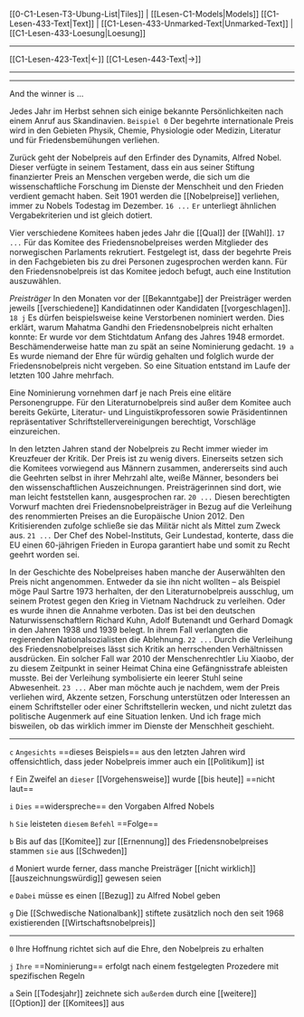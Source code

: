    [[0-C1-Lesen-T3-Ubung-List|Tiles]] | [[Lesen-C1-Models|Models]]
   [[C1-Lesen-433-Text|Text]]  | [[C1-Lesen-433-Unmarked-Text|Unmarked-Text]] | [[C1-Lesen-433-Loesung|Loesung]]

---

[[C1-Lesen-423-Text|←]]         [[C1-Lesen-443-Text|→]]

---
---

And the winner is ...

Jedes Jahr im Herbst sehnen sich einige bekannte Persönlichkeiten nach einem Anruf aus Skandinavien. `Beispiel 0` Der begehrte internationale Preis wird in den Gebieten Physik, Chemie, Physiologie oder Medizin, Literatur und für Friedensbemühungen verliehen.

Zurück geht der Nobelpreis auf den Erfinder des Dynamits, Alfred Nobel. Dieser verfügte in seinem Testament, dass ein aus seiner Stiftung finanzierter Preis an Menschen vergeben werde, die sich um die wissenschaftliche Forschung im Dienste der Menschheit und den Frieden verdient gemacht haben. Seit 1901 werden die [[Nobelpreise]] verliehen, immer zu Nobels Todestag im Dezember. `16 ...` `Er` unterliegt ähnlichen Vergabekriterien und ist gleich dotiert.

Vier verschiedene Komitees haben jedes Jahr die [[Qual]] der [[Wahl]]. `17 ...` Für das Komitee des Friedensnobelpreises werden Mitglieder des norwegischen Parlaments rekrutiert. Festgelegt ist, dass der begehrte Preis in den Fachgebieten bis zu drei Personen zugesprochen werden kann. Für den Friedensnobelpreis ist das Komitee jedoch befugt, auch eine Institution auszuwählen.

*Preisträger*
In den Monaten vor der [[Bekanntgabe]] der Preisträger werden jeweils [[verschiedene]] Kandidatinnen oder Kandidaten [[vorgeschlagen]]. `18 j` Es dürfen beispielsweise keine Verstorbenen nominiert werden. Dies erklärt, warum Mahatma Gandhi den Friedensnobelpreis nicht erhalten konnte: Er wurde vor dem Stichtdatum Anfang des Jahres 1948 ermordet. Beschämenderweise hatte man zu spät an seine Nominierung gedacht. `19 a` Es wurde niemand der Ehre für würdig gehalten und folglich wurde der Friedensnobelpreis nicht vergeben. So eine Situation entstand im Laufe der letzten 100 Jahre mehrfach.

Eine Nominierung vornehmen darf je nach Preis eine elitäre Personengruppe. Für den Literaturnobelpreis sind außer dem Komitee auch bereits Gekürte, Literatur- und Linguistikprofessoren sowie Präsidentinnen repräsentativer Schriftstellervereinigungen berechtigt, Vorschläge einzureichen.

In den letzten Jahren stand der Nobelpreis zu Recht immer wieder im Kreuzfeuer der Kritik. Der Preis ist zu wenig divers. Einerseits setzen sich die Komitees vorwiegend aus Männern zusammen, andererseits sind auch die Geehrten selbst in ihrer Mehrzahl alte, weiße Männer, besonders bei den wissenschaftlichen Auszeichnungen. Preisträgerinnen sind dort, wie man leicht feststellen kann, ausgesprochen rar. `20 ...` Diesen berechtigten Vorwurf machten drei Friedensnobelpreisträger in Bezug auf die Verleihung des renommierten Preises an die Europäische Union 2012. Den Kritisierenden zufolge schließe sie das Militär nicht als Mittel zum Zweck aus. `21 ...` Der Chef des Nobel-Instituts, Geir Lundestad, konterte, dass die EU einen 60-jährigen Frieden in Europa garantiert habe und somit zu Recht geehrt worden sei.

In der Geschichte des Nobelpreises haben manche der Auserwählten den Preis nicht angenommen. Entweder da sie ihn nicht wollten – als Beispiel möge Paul Sartre 1973 herhalten, der den Literaturnobelpreis ausschlug, um seinem Protest gegen den Krieg in Vietnam Nachdruck zu verleihen. Oder es wurde ihnen die Annahme verboten. Das ist bei den deutschen Naturwissenschaftlern Richard Kuhn, Adolf Butenandt und Gerhard Domagk in den Jahren 1938 und 1939 belegt. In ihrem Fall verlangten die regierenden Nationalsozialisten die Ablehnung. `22 ...` Durch die Verleihung des Friedensnobelpreises lässt sich Kritik an herrschenden Verhältnissen ausdrücken. Ein solcher Fall war 2010 der Menschenrechtler Liu Xiaobo, der zu diesem Zeitpunkt in seiner Heimat China eine Gefängnisstrafe ableisten musste. Bei der Verleihung symbolisierte ein leerer Stuhl seine Abwesenheit. `23 ...` Aber man möchte auch je nachdem, wem der Preis verliehen wird, Akzente setzen, Forschung unterstützen oder Interessen an einem Schriftsteller oder einer Schriftstellerin wecken, und nicht zuletzt das politische Augenmerk auf eine Situation lenken. Und ich frage mich bisweilen, ob das wirklich immer im Dienste der Menschheit geschieht.

---




`c` `Angesichts` ==dieses Beispiels== aus den letzten Jahren wird offensichtlich, dass jeder Nobelpreis immer auch ein [[Politikum]] ist

`f` Ein Zweifel an `dieser` [[Vorgehensweise]] wurde [[bis heute]] ==nicht laut==

`i` `Dies` ==widerspreche== den Vorgaben Alfred Nobels

`h` `Sie` leisteten `diesem` `Befehl` ==Folge==



`b` Bis auf das [[Komitee]] zur [[Ernennung]] des Friedensnobelpreises stammen `sie` aus [[Schweden]]

`d` Moniert wurde ferner, dass manche Preisträger [[nicht wirklich]] [[auszeichnungswürdig]] gewesen seien

`e` `Dabei` müsse es einen [[Bezug]] zu Alfred Nobel geben

`g` Die [[Schwedische Nationalbank]] stiftete zusätzlich noch den seit 1968 existierenden [[Wirtschaftsnobelpreis]]



----


`0` Ihre Hoffnung richtet sich auf die Ehre, den Nobelpreis zu erhalten

`j` `Ihre` ==Nominierung== erfolgt nach einem festgelegten Prozedere mit spezifischen Regeln


`a` Sein [[Todesjahr]] zeichnete sich `außerdem` durch eine [[weitere]] [[Option]] der [[Komitees]] aus
